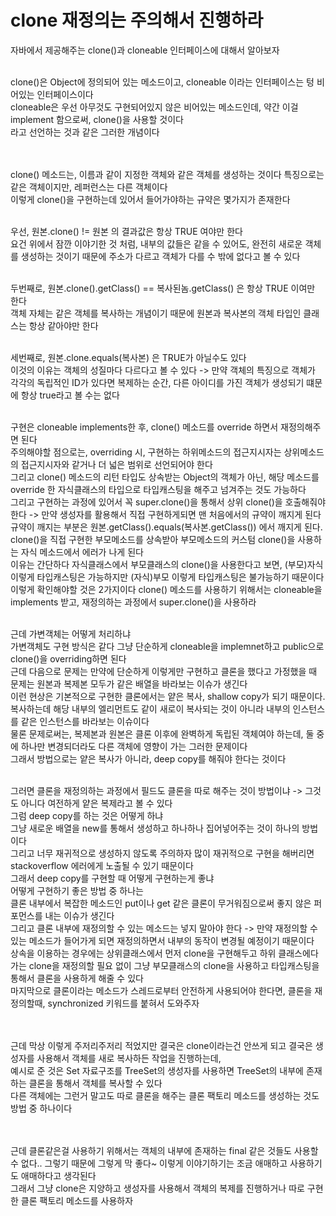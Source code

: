 # clone 재정의는 주의해서 진행하라
자바에서 제공해주는 clone()과 cloneable 인터페이스에 대해서 알아보자 <br>
<br>

clone()은 Object에 정의되어 있는 메소드이고, cloneable 이라는 인터페이스는 텅 비어있는 인터페이스이다 <br>
cloneable은 우선 아무것도 구현되어있지 않은 비어있는 메소드인데, 약간 이걸 implement 함으로써, clone()을 사용할 것이다 <br>
라고 선언하는 것과 같은 그러한 개념이다 <br>
<br><br>

clone() 메소드는, 이름과 같이 지정한 객체와 같은 객체를 생성하는 것이다 특징으로는 같은 객체이지만, 레퍼런스는 다른 객체이다 <br>
이렇게 clone()을 구현하는데 있어서 들어가야하는 규약은 몇가지가 존재한다 <br>
<br>

우선, 원본.clone() != 원본 의 결과값은 항상 TRUE 여야만 한다 <br>
요건 위에서 잠깐 이야기한 것 처럼, 내부의 값들은 같을 수 있어도, 완전히 새로운 객체를 생성하는 것이기 때문에 주소가 다르고 객체가 다를 수 밖에 없다고 볼 수 있다 <br>
<br>

두번째로, 원본.clone().getClass() == 복사된놈.getClass() 은 항상 TRUE 이여만 한다 <br>
객체 자체는 같은 객체를 복사하는 개념이기 때문에 원본과 복사본의 객체 타입인 클래스는 항상 같아야만 한다 <br>
<br>

세번째로, 원본.clone.equals(복사본) 은 TRUE가 아닐수도 있다 <br>
이것의 이유는 객체의 성질마다 다르다고 볼 수 있다 -> 만약 객체의 특징으로 객체가 각각의 독립적인 ID가 있다면 복제하는 순간, 다른 아이디를 가진 객체가 생성되기 떄문에 항상 true라고 볼 수는 없다 <br>
<br>

구현은 cloneable implements한 후, clone() 메소드를 override 하면서 재정의해주면 된다 <br>
주의해야할 점으로는, overriding 시, 구현하는 하위메소드의 접근지시자는 상위메소드의 접근지시자와 같거나 더 넓은 범위로 선언되어야 한다 <br>
그리고 clone() 메소드의 리턴 타입도 상속받는 Object의 객체가 아닌, 해당 메소드를 override 한 자식클래스의 타입으로 타입캐스팅을 해주고 넘겨주는 것도 가능하다 <br>
그리고 구현하는 과정에 있어서 꼭 super.clone()을 통해서 상위 clone()을 호출해줘야 한다 -> 만약 생성자를 활용해서 직접 구현하게되면 맨 처음에서의 규약이 깨지게 된다 <br>
규약이 깨지는 부분은 원본.getClass().equals(복사본.getClass()) 에서 깨지게 된다. clone()을 직접 구현한 부모메소드를 상속받아 부모메소드의 커스텀 clone()을 사용하는 자식 메소드에서 에러가 나게 된다 <br>
이유는 간단하다 자식클래스에서 부모클래스의 clone()을 사용한다고 보면, (부모)자식 이렇게 타입캐스팅은 가능하지만 (자식)부모 이렇게 타입캐스팅은 불가능하기 때문이다 <br>
이렇게 확인해야할 것은 2가지이다 clone() 메소드를 사용하기 위해서는 cloneable을 implements 받고, 재정의하는 과정에서 super.clone()을 사용하라 <br>
<br>

근데 가변객체는 어떻게 처리하냐 <br>
가변객체도 구현 방식은 같다 그냥 단순하게 cloneable을 implemnet하고 public으로 clone()을 overriding하면 된다 <br>
근데 다음으로 문제는 만약에 단순하게 이렇게만 구현하고 클론을 했다고 가정했을 때 문제는 원본과 복제본 모두가 같은 배열을 바라보는 이슈가 생긴다 <br>
이런 현상은 기본적으로 구현한 클론에서는 얕은 복사, shallow copy가 되기 때문이다. 복사하는데 해당 내부의 엘리먼트도 같이 새로이 복사되는 것이 아니라 내부의 인스턴스를 같은 인스턴스를 바라보는 이슈이다 <br>
물론 문제로써는, 복제본과 원본은 클론 이후에 완벽하게 독립된 객체여야 하는데, 둘 중에 하나만 변경되더라도 다른 객체에 영향이 가는 그러한 문제이다 <br>
그래서 방법으로는 얕은 복사가 아니라, deep copy를 해줘야 한다는 것이다 <br>
<br>

그러면 클론을 재정의하는 과정에서 필드도 클론을 따로 해주는 것이 방법이냐 -> 그것도 아니다 여전하게 얕은 복제라고 볼 수 있다 <br>
그럼 deep copy를 하는 것은 어떻게 하냐 <br>
그냥 새로운 배열을 new를 통해서 생성하고 하나하나 집어넣어주는 것이 하나의 방법이다 <br>
그리고 너무 재귀적으로 생성하지 않도록 주의하자 많이 재귀적으로 구현을 해버리면 stackoverflow 에러에게 노출될 수 있기 때문이다 <br>
그래서 deep copy를 구현할 때 어떻게 구현하는게 좋냐 <br>
어떻게 구현하기 좋은 방법 중 하나는 <br>
클론 내부에서 복잡한 메소드인 put이나 get 같은 클론이 무거워짐으로써 좋지 않은 퍼포먼스를 내는 이슈가 생긴다 <br>
그리고 클론 내부에 재정의할 수 있는 메소드는 넣지 말아야 한다 -> 만약 재정의할 수 있는 메소드가 들어가게 되면 재정의하면서 내부의 동작이 변경될 예정이기 때문이다 <br>
상속을 이용하는 경우에는 상위클래스에서 먼저 clone을 구현해두고 하위 클래스에다가는 clone을 재정의할 필요 없이 그냥 부모클래스의 clone을 사용하고 타입캐스팅을 통해서 클론을 사용하게 해줄 수 있다 <br>
마지막으로 클론이라는 메소드가 스레드로부터 안전하게 사용되어야 한다면, 클론을 재정의할때, synchronized 키워드를 붙혀서 도와주자 <br>
<br><br>

근데 막상 이렇게 주저리주저리 적었지만 결국은 clone이라는건 안쓰게 되고 결국은 생성자를 사용해서 객체를 새로 복사하든 작업을 진행하는데, <br>
예시로 준 것은 Set 자료구조를 TreeSet의 생성자를 사용하면 TreeSet의 내부에 존재하는 클론을 통해서 객체를 복사할 수 있다 <br>
다른 객체에는 그런거 말고도 따로 클론을 해주는 클론 팩토리 메소드를 생성하는 것도 방법 중 하나이다 <br>
<br><br>

근데 클론같은걸 사용하기 위해서는 객체의 내부에 존재하는 final 같은 것들도 사용할 수 없다.. 그렇기 때문에 그렇게 막 좋다~ 이렇게 이야기하기는 조금 애매하고 사용하기도 애매하다고 생각된다 <br>
그래서 그냥 clone은 지양하고 생성자를 사용해서 객체의 복제를 진행하거나 따로 구현한 클론 팩토리 메소드를 사용하자 <br>

